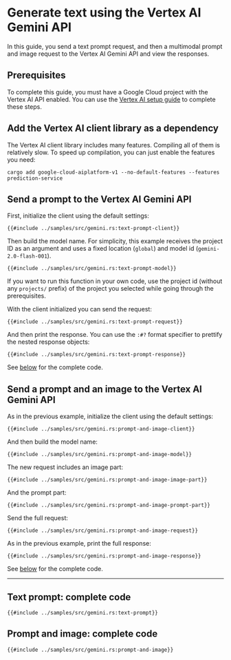<!-- 
Copyright 2025 Google LLC

Licensed under the Apache License, Version 2.0 (the "License");
you may not use this file except in compliance with the License.
You may obtain a copy of the License at

    https://www.apache.org/licenses/LICENSE-2.0

Unless required by applicable law or agreed to in writing, software
distributed under the License is distributed on an "AS IS" BASIS,
WITHOUT WARRANTIES OR CONDITIONS OF ANY KIND, either express or implied.
See the License for the specific language governing permissions and
limitations under the License.
-->

# Generate text using the Vertex AI Gemini API

In this guide, you send a text prompt request, and then a multimodal prompt and
image request to the Vertex AI Gemini API and view the responses.

## Prerequisites

To complete this guide, you must have a Google Cloud project with the Vertex AI
API enabled. You can use the [Vertex AI setup guide] to complete these steps.

## Add the Vertex AI client library as a dependency

The Vertex AI client library includes many features. Compiling all of them is
relatively slow. To speed up compilation, you can just enable the features you
need:

```shell
cargo add google-cloud-aiplatform-v1 --no-default-features --features prediction-service
```

## Send a prompt to the Vertex AI Gemini API

First, initialize the client using the default settings:

```rust,ignore,noplayground
{{#include ../samples/src/gemini.rs:text-prompt-client}}
```

Then build the model name. For simplicity, this example receives the project ID
as an argument and uses a fixed location (`global`) and model id
(`gemini-2.0-flash-001`).

```rust,ignore,noplayground
{{#include ../samples/src/gemini.rs:text-prompt-model}}
```

If you want to run this function in your own code, use the project id (without
any `projects/` prefix) of the project you selected while going through the
prerequisites.

With the client initialized you can send the request:

```rust,ignore,noplayground
{{#include ../samples/src/gemini.rs:text-prompt-request}}
```

And then print the response. You can use the `:#?` format specifier to prettify
the nested response objects:

```rust,ignore,noplayground
{{#include ../samples/src/gemini.rs:text-prompt-response}}
```

See [below](#text-prompt-complete-code) for the complete code.

## Send a prompt and an image to the Vertex AI Gemini API

As in the previous example, initialize the client using the default settings:

```rust,ignore,noplayground
{{#include ../samples/src/gemini.rs:prompt-and-image-client}}
```

And then build the model name:

```rust,ignore,noplayground
{{#include ../samples/src/gemini.rs:prompt-and-image-model}}
```

The new request includes an image part:

```rust,ignore,noplayground
{{#include ../samples/src/gemini.rs:prompt-and-image-image-part}}
```

And the prompt part:

```rust,ignore,noplayground
{{#include ../samples/src/gemini.rs:prompt-and-image-prompt-part}}
```

Send the full request:

```rust,ignore,noplayground
{{#include ../samples/src/gemini.rs:prompt-and-image-request}}
```

As in the previous example, print the full response:

```rust,ignore,noplayground
{{#include ../samples/src/gemini.rs:prompt-and-image-response}}
```

See [below](#prompt-and-image-complete-code) for the complete code.

______________________________________________________________________

## Text prompt: complete code

```rust,ignore,noplayground
{{#include ../samples/src/gemini.rs:text-prompt}}
```

## Prompt and image: complete code

```rust,ignore,noplayground
{{#include ../samples/src/gemini.rs:prompt-and-image}}
```

[vertex ai setup guide]: https://cloud.google.com/vertex-ai/docs/start/cloud-environment
